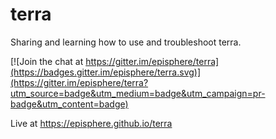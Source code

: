# terra

Sharing and learning how to use and troubleshoot terra.

[![Join the chat at https://gitter.im/episphere/terra](https://badges.gitter.im/episphere/terra.svg)](https://gitter.im/episphere/terra?utm_source=badge&utm_medium=badge&utm_campaign=pr-badge&utm_content=badge)


Live at https://episphere.github.io/terra


